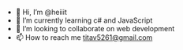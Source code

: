 - 👋 Hi, I’m @heiiit
- 🌱 I’m currently learning c# and JavaScript
- 💞️ I’m looking to collaborate on web development
- 📫 How to reach me titav5261@gmail.com
